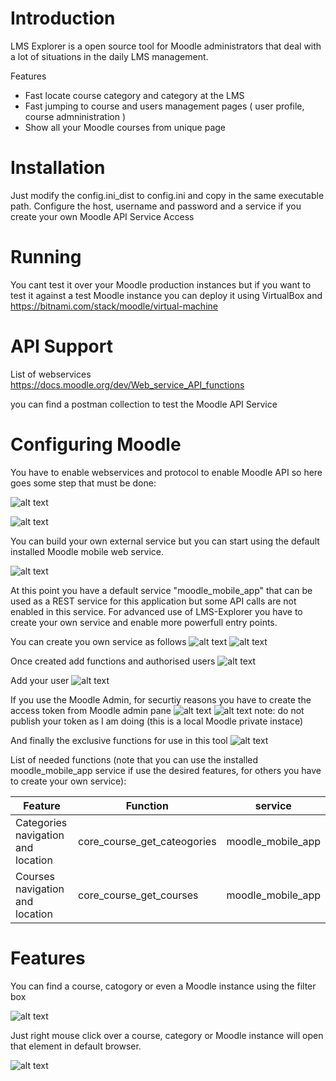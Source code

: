 # Introduction

LMS Explorer is a open source tool for Moodle administrators that deal with a lot of situations in the daily LMS management.

Features

- Fast locate course category and category at the LMS 
- Fast jumping to course and users management pages ( user profile, course admninistration )
- Show all your Moodle courses from unique page

# Installation
Just modify the config.ini_dist to config.ini and copy in the same executable path. Configure the host, username and password and a service if you create your own Moodle API Service Access

# Running

You cant test it over your Moodle production instances but if you want to test it against a test Moodle instance you can deploy it using VirtualBox and https://bitnami.com/stack/moodle/virtual-machine

# API Support
List of webservices https://docs.moodle.org/dev/Web_service_API_functions

you can find a postman collection to test the Moodle API Service

# Configuring Moodle

You have to enable webservices and protocol to enable Moodle API so here goes some step that must be done:

![alt text](https://raw.githubusercontent.com/ildemartinez/LMS-Explorer/main/docs/screenshots/enable_webservices.jpg)

![alt text](https://raw.githubusercontent.com/ildemartinez/LMS-Explorer/main/docs/screenshots/enable_protocols.jpg)

You can build your own external service but you can start using the default installed Moodle mobile web service.

![alt text](https://raw.githubusercontent.com/ildemartinez/LMS-Explorer/main/docs/screenshots/enable_moodle_mobile_app.jpg)

At this point you have a default service "moodle_mobile_app" that can be used as a REST service for this application but some API calls are not enabled in this service. For advanced use of LMS-Explorer you have to create your own service and enable more powerfull entry points.

You can create you own service as follows
![alt text](https://raw.githubusercontent.com/ildemartinez/LMS-Explorer/main/docs/screenshots/add_new_external_service.JPG)
![alt text](https://raw.githubusercontent.com/ildemartinez/LMS-Explorer/main/docs/screenshots/create_external-service.JPG)

Once created add functions and authorised users
![alt text](https://raw.githubusercontent.com/ildemartinez/LMS-Explorer/main/docs/screenshots/configure-external-service.JPG)

Add your user
![alt text](https://raw.githubusercontent.com/ildemartinez/LMS-Explorer/main/docs/screenshots/add_user.JPG)

If you use the Moodle Admin, for securtiy reasons you have to create the access token from Moodle admin pane
![alt text](https://raw.githubusercontent.com/ildemartinez/LMS-Explorer/main/docs/screenshots/create_admin_token.JPG)
![alt text](https://raw.githubusercontent.com/ildemartinez/LMS-Explorer/main/docs/screenshots/admin_token_created.JPG)
note: do not publish your token as I am doing (this is a local Moodle private instace)

And finally the exclusive functions for use in this tool
![alt text](https://raw.githubusercontent.com/ildemartinez/LMS-Explorer/main/docs/screenshots/add_functions_to_service.JPG)

List of needed functions (note that you can use the installed moodle_mobile_app service if use the desired features, for others you have to create your own service):

| Feature                            | Function                           | service           |
|------------------------------------|------------------------------------|-------------------|
|Categories navigation and location  |core_course_get_cateogories         | moodle_mobile_app |  
|Courses navigation and location     |core_course_get_courses             | moodle_mobile_app |  
 
# Features

You can find a course, catogory or even a Moodle instance using the filter box

![alt text](https://raw.githubusercontent.com/ildemartinez/LMS-Explorer/main/docs/screenshots/find-course-category-moodle.jpg)

Just right mouse click over a course, category or Moodle instance will open that element in default browser.

![alt text](https://raw.githubusercontent.com/ildemartinez/LMS-Explorer/main/docs/screenshots/locate_course_in_moodle.jpg)
